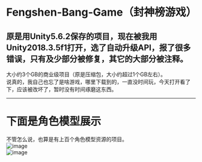 # Fengshen-Bang-Game（封神榜游戏）
## 原是用Unity5.6.2保存的项目，现在被我用Unity2018.3.5f1打开，选了自动升级API，报了很多错误，只有及少部分被修复，其它的大部分被注释。
大小约3个GB的商业级项目（原是压缩包，大小约超过1个GB左右）。  
说真的，我自己也忘了是啥游戏，哪里下载到的，一直没时间玩，今天打开看了下，应该被改坏了，暂时没有时间琢磨这东西。
****
# 下面是角色模型展示
不管怎么说，也算是有上百个角色模型资源的项目。  
![image](https://i.niupic.com/images/2021/01/04/98aZ.jpg)  
![image](https://i.niupic.com/images/2021/01/04/98b1.jpg)
